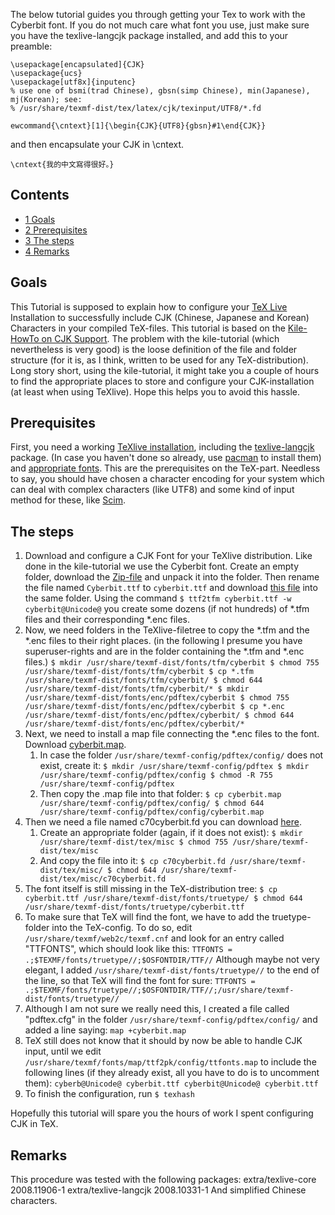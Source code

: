 The below tutorial guides you through getting your Tex to work with the Cyberbit font. If you do not much care what font you use, just make sure you have the texlive-langcjk package installed, and add this to your preamble:

```
\usepackage[encapsulated]{CJK}
\usepackage{ucs}
\usepackage[utf8x]{inputenc}
% use one of bsmi(trad Chinese), gbsn(simp Chinese), min(Japanese), mj(Korean); see:
% /usr/share/texmf-dist/tex/latex/cjk/texinput/UTF8/*.fd

ewcommand{\cntext}[1]{\begin{CJK}{UTF8}{gbsn}#1\end{CJK}}

```

and then encapsulate your CJK in \cntext.

```
\cntext{我的中文寫得很好。}

```

## Contents

*   [1 Goals](#Goals)
*   [2 Prerequisites](#Prerequisites)
*   [3 The steps](#The_steps)
*   [4 Remarks](#Remarks)

## Goals

This Tutorial is supposed to explain how to configure your [TeX Live](/index.php/TeX_Live "TeX Live") Installation to successfully include CJK (Chinese, Japanese and Korean) Characters in your compiled TeX-files. This tutorial is based on the [Kile-HowTo on CJK Support](http://kile.sourceforge.net/Documentation/html/cjk.html). The problem with the kile-tutorial (which nevertheless is very good) is the loose definition of the file and folder structure (for it is, as I think, written to be used for any TeX-distribution). Long story short, using the kile-tutorial, it might take you a couple of hours to find the appropriate places to store and configure your CJK-installation (at least when using TeXlive). Hope this helps you to avoid this hassle.

## Prerequisites

First, you need a working [TeXlive installation](/index.php/TeX_Live "TeX Live"), including the [texlive-langcjk](https://www.archlinux.org/packages/?name=texlive-langcjk) package. (In case you haven't done so already, use [pacman](/index.php/Pacman "Pacman") to install them) and [appropriate fonts](/index.php/Fonts "Fonts"). This are the prerequisites on the TeX-part. Needless to say, you should have chosen a character encoding for your system which can deal with complex characters (like UTF8) and some kind of input method for these, like [Scim](/index.php/Scim "Scim").

## The steps

1.  Download and configure a CJK Font for your TeXlive distribution. Like done in the kile-tutorial we use the Cyberbit font. Create an empty folder, download the [Zip-file](ftp://ftp.netscape.com/pub/communicator/extras/fonts/windows/Cyberbit.ZIP) and unpack it into the folder. Then rename the file named `Cyberbit.ttf` to `cyberbit.ttf` and download [this file](http://delloye.free.fr/Unicode.sfd) into the same folder. Using the command
    `$ ttf2tfm cyberbit.ttf -w cyberbit@Unicode@`
    you create some dozens (if not hundreds) of *.tfm files and their corresponding *.enc files.
2.  Now, we need folders in the TeXlive-filetree to copy the *.tfm and the *.enc files to their right places. (in the following I presume you have superuser-rights and are in the folder containing the *.tfm and *.enc files.)
    `$ mkdir /usr/share/texmf-dist/fonts/tfm/cyberbit
    $ chmod 755 /usr/share/texmf-dist/fonts/tfm/cyberbit
    $ cp *.tfm /usr/share/texmf-dist/fonts/tfm/cyberbit/
    $ chmod 644 /usr/share/texmf-dist/fonts/tfm/cyberbit/*
    $ mkdir /usr/share/texmf-dist/fonts/enc/pdftex/cyberbit
    $ chmod 755 /usr/share/texmf-dist/fonts/enc/pdftex/cyberbit
    $ cp *.enc /usr/share/texmf-dist/fonts/enc/pdftex/cyberbit/
    $ chmod 644 /usr/share/texmf-dist/fonts/enc/pdftex/cyberbit/*`
3.  Next, we need to install a map file connecting the *.enc files to the font. Download [cyberbit.map](http://delloye.free.fr/cyberbit.map).
    1.  In case the folder `/usr/share/texmf-config/pdftex/config/` does not exist, create it:
        `$ mkdir /usr/share/texmf-config/pdftex
        $ mkdir /usr/share/texmf-config/pdftex/config
        $ chmod -R 755 /usr/share/texmf-config/pdftex`
    2.  Then copy the .map file into that folder:
        `$ cp cyberbit.map /usr/share/texmf-config/pdftex/config/
        $ chmod 644 /usr/share/texmf-config/pdftex/config/cyberbit.map`
4.  Then we need a file named c70cyberbit.fd you can download [here](http://delloye.free.fr/c70cyberbit.fd).
    1.  Create an appropriate folder (again, if it does not exist):
        `$ mkdir /usr/share/texmf-dist/tex/misc
        $ chmod 755 /usr/share/texmf-dist/tex/misc`
    2.  And copy the file into it:
        `$ cp c70cyberbit.fd /usr/share/texmf-dist/tex/misc/
        $ chmod 644 /usr/share/texmf-dist/tex/misc/c70cyberbit.fd`
5.  The font itself is still missing in the TeX-distribution tree:
    `$ cp cyberbit.ttf /usr/share/texmf-dist/fonts/truetype/
    $ chmod 644 /usr/share/texmf-dist/fonts/truetype/cyberbit.ttf`
6.  To make sure that TeX will find the font, we have to add the truetype-folder into the TeX-config. To do so, edit `/usr/share/texmf/web2c/texmf.cnf` and look for an entry called "TTFONTS", which should look like this:
    `TTFONTS = .;$TEXMF/fonts/truetype//;$OSFONTDIR/TTF//`
    Although maybe not very elegant, I added `/usr/share/texmf-dist/fonts/truetype//` to the end of the line, so that TeX will find the font for sure:
    `TTFONTS = .;$TEXMF/fonts/truetype//;$OSFONTDIR/TTF//;/usr/share/texmf-dist/fonts/truetype//`
7.  Although I am not sure we really need this, I created a file called "pdftex.cfg" in the folder `/usr/share/texmf-config/pdftex/config/` and added a line saying:
    `map +cyberbit.map`
8.  TeX still does not know that it should by now be able to handle CJK input, until we edit `/usr/share/texmf/fonts/map/ttf2pk/config/ttfonts.map` to include the following lines (if they already exist, all you have to do is to uncomment them):
    `cyberb@Unicode@ cyberbit.ttf
    cyberbit@Unicode@ cyberbit.ttf`
9.  To finish the configuration, run
    `$ texhash`

Hopefully this tutorial will spare you the hours of work I spent configuring CJK in TeX.

## Remarks

This procedure was tested with the following packages:
extra/texlive-core 2008.11906-1
extra/texlive-langcjk 2008.10331-1
And simplified Chinese characters.